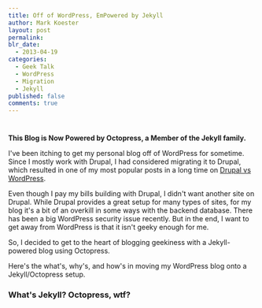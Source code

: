 ```yaml
---
title: Off of WordPress, EmPowered by Jekyll
author: Mark Koester
layout: post
permalink: 
blr_date:
  - 2013-04-19
categories:
  - Geek Talk
  - WordPress
  - Migration
  - Jekyll
published: false
comments: true
---
```

# 

**This Blog is Now Powered by Octopress, a Member of the Jekyll family.**

I've been itching to get my personal blog off of WordPress for sometime. Since I mostly work with Drupal, I had considered migrating it to Drupal, which resulted in one of my most popular posts in a long time on [Drupal vs WordPress](http://int3c.com/blog/2012/11/why-migrate-wordpress-drupal-drupal-vs-wordpress). 

Even though I pay my bills building with Drupal, I didn't want another site on Drupal. While Drupal provides a great setup for many types of sites, for my blog it's a bit of an overkill in some ways with the backend database. There has been a big WordPress security issue recently. But in the end, I want to get away from WordPress is that it isn't geeky enough for me. 

So, I decided to get to the heart of blogging geekiness with a Jekyll-powered blog using Octopress. 

Here's the what's, why's, and how's in moving my WordPress blog onto a Jekyll/Octopress setup. 

<!--more-->

### What's Jekyll? Octopress, wtf? 






